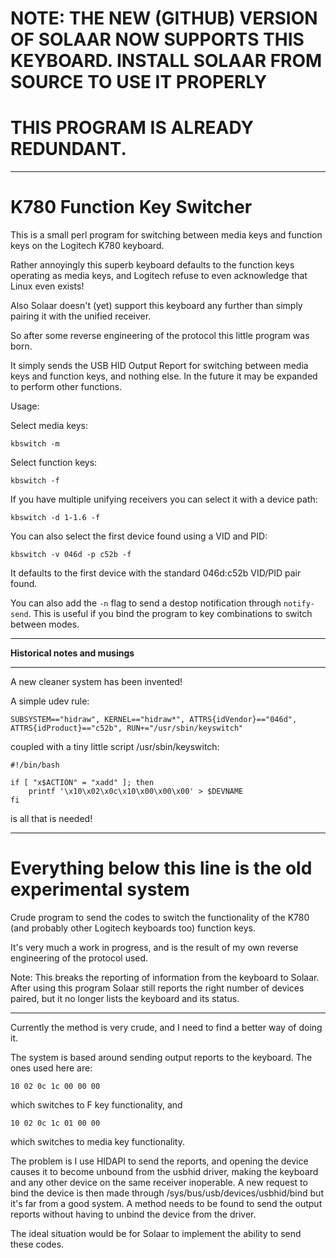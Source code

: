 # NOTE: THE NEW (GITHUB) VERSION OF SOLAAR NOW SUPPORTS THIS KEYBOARD. INSTALL SOLAAR FROM SOURCE TO USE IT PROPERLY

# THIS PROGRAM IS ALREADY REDUNDANT.

----


K780 Function Key Switcher
==========================

This is a small perl program for switching between media keys and function keys on the Logitech K780 keyboard.

Rather annoyingly this superb keyboard defaults to the function keys operating as media keys, and Logitech refuse
to even acknowledge that Linux even exists!

Also Solaar doesn't (yet) support this keyboard any further than simply pairing it with the unified receiver.

So after some reverse engineering of the protocol this little program was born.

It simply sends the USB HID Output Report for switching between media keys and function keys, and nothing else.  In
the future it may be expanded to perform other functions.

Usage:

Select media keys:

    kbswitch -m

Select function keys:

    kbswitch -f

If you have multiple unifying receivers you can select it with a device path:

    kbswitch -d 1-1.6 -f

You can also select the first device found using a VID and PID:

    kbswitch -v 046d -p c52b -f

It defaults to the first device with the standard 046d:c52b VID/PID pair found.

You can also add the `-n` flag to send a destop notification through `notify-send`. This is useful if you bind the program
to key combinations to switch between modes.

----

**Historical notes and musings**

----




A new cleaner system has been invented!

A simple udev rule:

    SUBSYSTEM=="hidraw", KERNEL=="hidraw*", ATTRS{idVendor}=="046d", ATTRS{idProduct}=="c52b", RUN+="/usr/sbin/keyswitch"

coupled with a tiny little script /usr/sbin/keyswitch:

    #!/bin/bash

    if [ "x$ACTION" = "xadd" ]; then
        printf '\x10\x02\x0c\x10\x00\x00\x00' > $DEVNAME
    fi

is all that is needed!

----

Everything below this line is the old experimental system
=========================================================

Crude program to send the codes to switch the functionality
of the K780 (and probably other Logitech keyboards too) function
keys.

It's very much a work in progress, and is the result of my own
reverse engineering of the protocol used.

Note: This breaks the reporting of information from the keyboard to
Solaar.  After using this program Solaar still reports the right number
of devices paired, but it no longer lists the keyboard and its status.

----

Currently the method is very crude, and I need to find a better way
of doing it.

The system is based around sending output reports to the keyboard. The
ones used here are:

    10 02 0c 1c 00 00 00

which switches to F key functionality, and

    10 02 0c 1c 01 00 00

which switches to media key functionality.

The problem is I use HIDAPI to send the reports, and opening the device
causes it to become unbound from the usbhid driver, making the keyboard
and any other device on the same receiver inoperable. A new request
to bind the device is then made through /sys/bus/usb/devices/usbhid/bind
but it's far from a good system. A method needs to be found to send the
output reports without having to unbind the device from the driver.

The ideal situation would be for Solaar to implement the ability to
send these codes.
